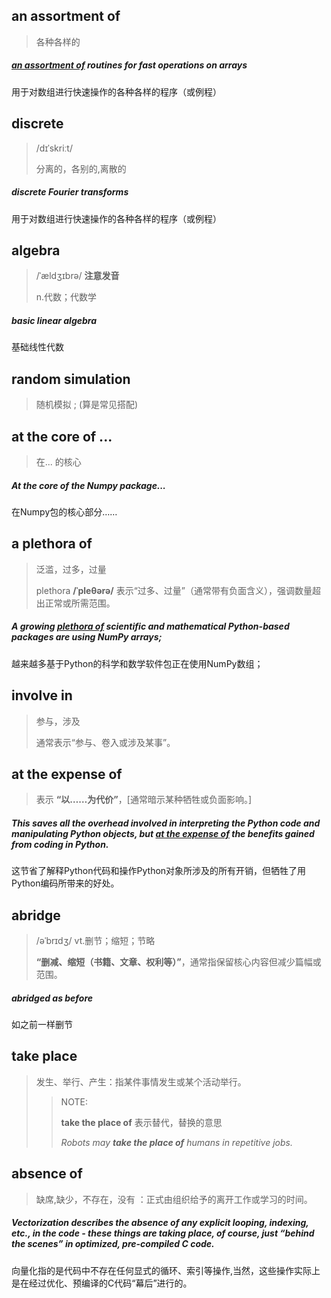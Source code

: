 ## an assortment of

> 各种各样的

##### **<u>an assortment of</u>** routines for fast operations on arrays

用于对数组进行快速操作的各种各样的程序（或例程）

## discrete

> /dɪˈskriːt/
>
> 分离的，各别的,离散的

##### discrete Fourier transforms

用于对数组进行快速操作的各种各样的程序（或例程）

## algebra

> /ˈældʒɪbrə/  **注意发音**
>
> n.代数；代数学

#####  basic linear algebra

基础线性代数

## random simulation

> 随机模拟  ; (算是常见搭配)

## at the core of ...

> 在... 的核心

##### At the core of the Numpy package...

在Numpy包的核心部分……

## a plethora of

> 泛滥，过多，过量
>
> plethora **/ˈpleθərə/** 	表示“过多、过量”（通常带有负面含义），强调数量超出正常或所需范围。

##### A growing <u>plethora of</u> scientific and mathematical Python-based packages are using NumPy arrays; 

越来越多基于Python的科学和数学软件包正在使用NumPy数组；

## involve in

> 参与，涉及
>
> 通常表示“参与、卷入或涉及某事”。

## at the expense of

> 表示 **“以……为代价”**，[通常暗示某种牺牲或负面影响。]

##### This saves all the overhead **involved in** interpreting the Python code and manipulating Python objects, but <u>at the expense of</u> the benefits gained from coding in Python.

这节省了解释Python代码和操作Python对象所涉及的所有开销，但牺牲了用Python编码所带来的好处。

## abridge

> /əˈbrɪdʒ/	vt.删节；缩短；节略
>
> **“删减、缩短（书籍、文章、权利等）”**，通常指保留核心内容但减少篇幅或范围。

##### abridged as before

如之前一样删节

## take place

> 发生、举行、产生：指某件事情发生或某个活动举行。
>
> > NOTE:
> >
> > **take the place of**   表示替代，替换的意思
> >
> > *Robots may **take the place of** humans in repetitive jobs.*

## absence of

> 缺席,缺少，不存在，没有	：正式由组织给予的离开工作或学习的时间。

##### Vectorization describes **the absence of** any explicit looping, indexing, etc., in the code - these things are **taking place**, of course, just “behind the scenes” in optimized, pre-compiled C code.

向量化指的是代码中不存在任何显式的循环、索引等操作,当然，这些操作实际上是在经过优化、预编译的C代码“幕后”进行的。 